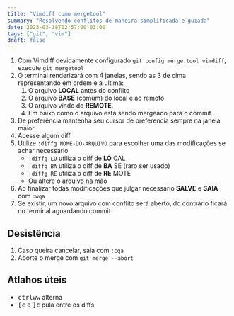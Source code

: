 ```yaml
---
title: "Vimdiff como mergetool"
summary: "Resolvendo conflitos de maneira simplificada e guiada"
date: 2023-03-18T02:57:00-03:00
tags: ["git", "vim"]
draft: false
---
```


1. Com Vimdiff devidamente configurado `git config merge.tool vimdiff`, execute `git mergetool`
2. O terminal renderizará com 4 janelas, sendo as 3 de cima representando em ordem e a ultima:
    1. O arquivo **LOCAL** antes do conflito
    2. O arquivo **BASE** (comum) do local e ao remoto
    3. O arquivo vindo do **REMOTE**.
    4. Em baixo como o arquivo está sendo mergeado para o commit
4. De preferência mantenha seu cursor de preferencia sempre na janela maior
5. Acesse algum diff
6. Utilize `:diffg NOME-DO-ARQUIVO` para escolher uma das modificações se achar necessário
    - `:diffg LO` utiliza o diff de **LO** CAL
    - `:diffg BA` utiliza o diff de **BA** SE (raro ser usado)
    - `:diffg RE` utiliza o diff de **RE** MOTE
    - Ou altere o arquivo na mão
7. Ao finalizar todas modificações que julgar necessário **SALVE** e **SAIA** com `:wqa`
8. Se existir, um novo arquivo com conflito será aberto, do contrário ficará no terminal aguardando commit

## Desistência

1. Caso queira cancelar, saia com `:cqa`
2. Aborte o merge com `git merge --abort`

## Atlahos úteis

- <kbd>ctrl</kbd><kbd>w</kbd><kbd>w</kbd> alterna
- <kbd>[</kbd><kbd>c</kbd> e <kbd>]</kbd><kbd>c</kbd> pula entre os diffs
